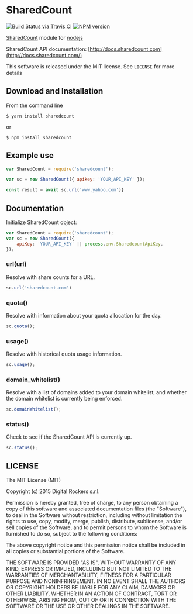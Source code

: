 # SharedCount

[![Build Status via Travis CI](https://travis-ci.org/DigitalRockers/sharedcount.svg?branch=master)](https://travis-ci.org/DigitalRockers/sharedcount)
[![NPM version](http://img.shields.io/npm/v/sharedcount.svg)](https://www.npmjs.org/package/sharedcount)

[SharedCount](sharedcount.com) module for [nodejs](nodejs.org)

SharedCount API documentation: [http://docs.sharedcount.com](http://docs.sharedcount.com/)

This software is released under the MIT license. See `LICENSE` for more details

## Download and Installation

From the command line

	$ yarn install sharedcount

or

	$ npm install sharedcount


## Example use

```javascript
var SharedCount = require('sharedcount');

var sc = new SharedCount({ apikey: 'YOUR_API_KEY' });

const result = await sc.url('www.yahoo.com')}
```

## Documentation

Initialize SharedCount object:
```javascript
var SharedCount = require('sharedcount');
var sc = new SharedCount({
	apiKey: 'YOUR_API_KEY' || process.env.SharedcountApiKey,
});
```

### url(url)
Resolve with share counts for a URL.

```javascript
sc.url('sharedcount.com')
```

### quota()
Resolve with information about your quota allocation for the day.

 ```javascript
sc.quota();
```

### usage()
Resolve with historical quota usage information.

```javascript
sc.usage();
```

### domain_whitelist()
Resolve with a list of domains added to your domain whitelist, and whether the domain whitelist is currently being enforced.

```javascript
sc.domainWhitelist();
```

### status()
Check to see if the SharedCount API is currently up.

```javascript
sc.status();
```

LICENSE
---
The MIT License (MIT)

Copyright (c) 2015 Digital Rockers s.r.l.

Permission is hereby granted, free of charge, to any person obtaining a copy
of this software and associated documentation files (the "Software"), to deal
in the Software without restriction, including without limitation the rights
to use, copy, modify, merge, publish, distribute, sublicense, and/or sell
copies of the Software, and to permit persons to whom the Software is
furnished to do so, subject to the following conditions:

The above copyright notice and this permission notice shall be included in
all copies or substantial portions of the Software.

THE SOFTWARE IS PROVIDED "AS IS", WITHOUT WARRANTY OF ANY KIND, EXPRESS OR
IMPLIED, INCLUDING BUT NOT LIMITED TO THE WARRANTIES OF MERCHANTABILITY,
FITNESS FOR A PARTICULAR PURPOSE AND NONINFRINGEMENT. IN NO EVENT SHALL THE
AUTHORS OR COPYRIGHT HOLDERS BE LIABLE FOR ANY CLAIM, DAMAGES OR OTHER
LIABILITY, WHETHER IN AN ACTION OF CONTRACT, TORT OR OTHERWISE, ARISING FROM,
OUT OF OR IN CONNECTION WITH THE SOFTWARE OR THE USE OR OTHER DEALINGS IN
THE SOFTWARE.
